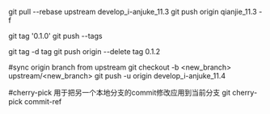 git pull --rebase upstream develop_i-anjuke_11.3
git push origin qianjie_11.3 -f

git tag '0.1.0'
git push --tags

git tag -d tag
git push origin --delete tag 0.1.2

#sync origin branch from upstream
git checkout -b <new_branch> upstream/<new_branch>
git push -u origin develop_i-anjuke_11.4 

#cherry-pick 用于把另一个本地分支的commit修改应用到当前分支
git cherry-pick commit-ref